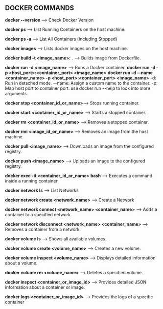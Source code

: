 **DOCKER COMMANDS**
------------------


**docker --version** --> Check Docker Version

**docker ps** --> List Running Containers on the host machine.

**docker ps -a** --> List All Containers (Including Stopped)

**docker images** --> Lists docker images on the host machine.

**docker build -t <image_name>:<tag> .** --> Builds image from Dockerfile.

**docker run -d <image_name>** --> Runs a Docker container.
    **docker run -d -p <host_port>:<container_port> <image_name>**
    **docker run -d --name <container_name> -p <host_port>:<container_port> <image_name>**
    -d: Run in detached mode.
    --name: Assign a custom name to the container.
    -p: Map host port to container port.
    use docker run --help to look into more arguments.

**docker stop <container_id_or_name>**--> Stops running container.

**docker start <container_id_or_name>** --> Starts a stopped container.

**docker rm <container_id_or_name>** --> Removes a stopped container.

**docker rmi <image_id_or_name>** --> Removes an image from the host machine.

**docker pull <image_name>** --> Downloads an image from the configured registry.

**docker push <image_name>** --> Uploads an image to the configured registry.

**docker exec -it <container_id_or_name> bash** --> Executes a command inside a running container

**docker network ls** --> List Networks

**docker network create <network_name>** --> Create a Network

**docker network connect <network_name> <container_name>** --> Adds a container to a specified network.

**docker network disconnect <network_name> <container_name>** --> Removes a container from a network.

**docker volume ls** --> Shows all available volumes.

**docker volume create <volume_name>** --> Creates a new volume.

**docker volume inspect <volume_name>** --> Displays detailed information about a volume.

**docker volume rm <volume_name>** --> Deletes a specified volume.

**docker inspect <container_or_image_id>** --> Provides detailed JSON information about a container or image.

**docker logs <container_or_image_id>** --> Provides the logs of a specific container
